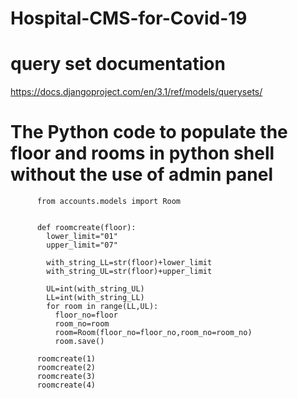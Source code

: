 # Hospital-CMS-for-Covid-19

# query set documentation

https://docs.djangoproject.com/en/3.1/ref/models/querysets/

# The Python code to populate the floor and rooms in python shell without the use of admin panel
          
          from accounts.models import Room


          def roomcreate(floor):
            lower_limit="01"
            upper_limit="07"

            with_string_LL=str(floor)+lower_limit
            with_string_UL=str(floor)+upper_limit

            UL=int(with_string_UL)
            LL=int(with_string_LL)
            for room in range(LL,UL):
              floor_no=floor
              room_no=room
              room=Room(floor_no=floor_no,room_no=room_no)
              room.save()

          roomcreate(1)
          roomcreate(2)
          roomcreate(3)
          roomcreate(4)
